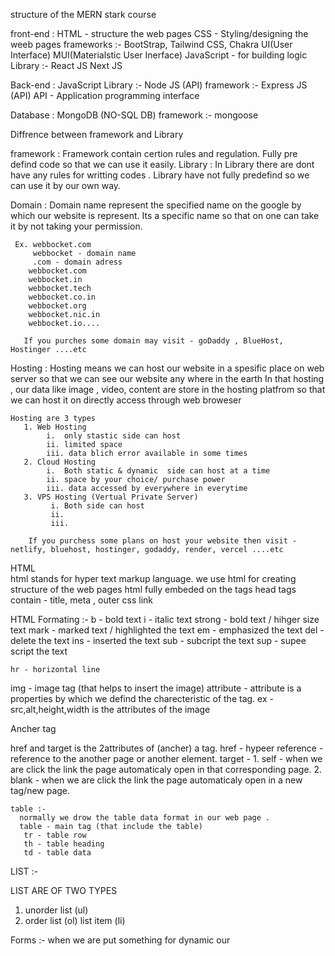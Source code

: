 structure of the MERN stark course

front-end :
HTML - structure the web pages
CSS - Styling/designing the weeb pages
    frameworks :-
    BootStrap, Tailwind CSS, Chakra UI(User Interface)
    MUI(Materialstic User Inerface)
JavaScript - for building logic
    Library :- 
    React JS
    Next JS


Back-end :
JavaScript
     Library :-
     Node JS (API)
       framework :-
       Express JS (API)
       API - Application programming interface

Database :
MongoDB (NO-SQL DB)
     framework :-
     mongoose



Diffrence between framework and Library

framework : Framework contain certion rules and regulation.
            Fully pre defind code so that we can use it easily.
Library :   In Library there are dont have any rules for writting codes .
            Library have not fully predefind so we can use it by our own way.


Domain : 
        Domain name represent the specified name on the google by which our website is represent.
        Its a specific name so that on one can take it by not taking your permission.

     Ex. webbocket.com
         webbocket - domain name
         .com - domain adress
        webbocket.com
        webbocket.in
        webbocket.tech
        webbocket.co.in
        webbocket.org
        webbocket.nic.in
        webbocket.io....

       If you purches some domain may visit - goDaddy , BlueHost, Hostinger ....etc

Hosting :
        Hosting means we can host our website in a spesific place on web server so that we can see our website any where in the earth
        In that hosting , our data like image , video, content are store in the hosting platfrom so that we can host it on directly access through web broweser

    Hosting are 3 types 
       1. Web Hosting
            i.  only stastic side can host
            ii. limited space
            iii. data blich error available in some times
       2. Cloud Hosting
            i.  Both static & dynamic  side can host at a time
            ii. space by your choice/ purchase power
            iii. data accessed by everywhere in everytime
       3. VPS Hosting (Vertual Private Server)
             i. Both side can host 
             ii.
             iii. 
             
        If you purchess some plans on host your website then visit - netlify, bluehost, hostinger, godaddy, render, vercel ....etc
  


   HTML  
     html stands for hyper text markup language.
     we use html for creating structure of the web pages
     html fully embeded on the tags 
     head tags contain -  title, meta , outer css link 

HTML Formating :-
    b - bold text
    i - italic text
    strong - bold text / hihger size text
    mark - marked text / highlighted the text
    em - emphasized the text
    del - delete the text 
    ins - inserted the text 
    sub - subcript the text 
    sup - supee script the text

    hr - horizontal line
    
 img - image tag (that helps to insert the image)
  attribute - attribute is a properties by which we defind the charecteristic of the tag.
  ex - src,alt,height,width is the attributes of the image

Ancher tag

   href and target is the 2attributes of (ancher) a tag.
   href - hypeer reference - reference to the another page or another element.
    target - 
    1. self - when we are click the link the page automaticaly open in that corresponding page.
    2. blank -  when we are click the link the page automaticaly open in a new tag/new page.
    
    table :-
      normally we drow the table data format in our web page .
      table - main tag (that include the table)
       tr - table row
       th - table heading
       td - table data
       
LIST :-
  
  LIST ARE OF TWO TYPES
  1. unorder list (ul)
  2. order list (ol)
      list item (li)


 Forms :-
   when we are put something for dynamic our  